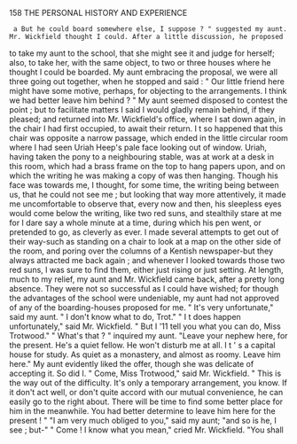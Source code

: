 158           THE PERSONAL HISTORY AND EXPERIENCE

     a But he could board somewhere else, I suppose ? " suggested my aunt.
    Mr. Wickfield thought I could. After a little discussion, he proposed
 to take my aunt to the school, that she might see it and judge for herself;
 also, to take her, with the same object, to two or three houses where he
 thought I could be boarded. My aunt embracing the proposal, we were
 all three going out together, when he stopped and said :
    " Our little friend here might have some motive, perhaps, for objecting
to the arrangements. I think we had better leave him behind ? "
    My aunt seemed disposed to contest the point ; but to facilitate matters
I said I would gladly remain behind, if they pleased; and returned into
Mr. Wickfield's office, where I sat down again, in the chair I had first
occupied, to await their return.
    I t so happened that this chair was opposite a narrow passage, which
ended in the little circular room where I had seen Uriah Heep's pale face
looking out of window. Uriah, having taken the pony to a neighbouring
stable, was at work at a desk in this room, which had a brass frame on the
top to hang papers upon, and on which the writing he was making a copy
of was then hanging. Though his face was towards me, I thought, for
some time, the writing being between us, that he could not see me ; but
looking that way more attentively, it made me uncomfortable to observe
that, every now and then, his sleepless eyes would come below the writing,
like two red suns, and stealthily stare at me for I dare say a whole minute
at a time, during which his pen went, or pretended to go, as cleverly as
ever. I made several attempts to get out of their way-such as standing
on a chair to look at a map on the other side of the room, and poring over
the columns of a Kentish newspaper-but they always attracted me back
 again ; and whenever I looked towards those two red suns, I was sure to
 find them, either just rising or just setting.
    At length, much to my relief, my aunt and Mr. Wickfield came back,
 after a pretty long absence. They were not so successful as I could have
 wished; for though the advantages of the school were undeniable, my aunt
had not approved of any of the boarding-houses proposed for me.
    " It's very unfortunate," said my aunt. " I don't know what to do,
Trot."
    " I t does happen unfortunately," said Mr. Wickfield. " But I '11 tell
you what you can do, Miss Trotwood."
    " What's that ? " inquired my aunt.
    "Leave your nephew here, for the present. He's a quiet fellow. He
won't disturb me at all. I t ' s a capital house for study. As quiet as a
monastery, and almost as roomy. Leave him here."
    My aunt evidently liked the offer, though she was delicate of accepting
it. So did I.
    " Come, Miss Trotwood," said Mr. Wickfield.       " This is the way out
of the difficulty. It's only a temporary arrangement, you know. If it
don't act well, or don't quite accord with our mutual convenience, he can
easily go to the right about. There will be time to find some better
place for him in the meanwhile. You had better determine to leave him
here for the present ! "
    "I am very much obliged to you," said my aunt; "and so is he, I
 see ; but-"
     " Come ! I know what you mean," cried Mr. Wickfield.       "You shall
